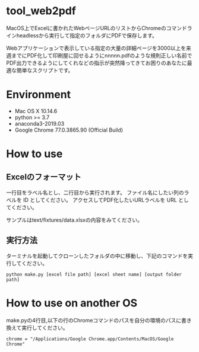 tool_web2pdf
============

MacOS上でExcelに書かれたWebページURLのリストからChromeのコマンドラインheadlessから実行して指定のフォルダにPDFで保存します。

Webアプリケーションで表示している指定の大量の詳細ページを3000以上を来週までにPDF化して印刷屋に回せるようにnnnnn.pdfのような規則正しい名前でPDF出力できるようにしてくれなどの指示が突然降ってきてお困りのあなたに最適な簡単なスクリプトです。

Environment
===========

- Mac OS X 10.14.6
- python >= 3.7
- anaconda3-2019.03
- Google Chrome 77.0.3865.90 (Official Build)

How to use
===========

Excelのフォーマット
------------------

一行目をラベル名とし、二行目から実行されます。
ファイル名にしたい列のラベルを ID としてください。
アクセスしてPDF化したいURLラベルを URL としてください。

サンプルはtext/fixtures/data.xlsxの内容をみてください。

実行方法
--------
ターミナルを起動してクローンしたフォルダの中に移動し、下記のコマンドを実行してください。

    python make.py [excel file path] [excel sheet name] [output folder path]

How to use on another OS
========================

make.pyの4行目,以下の行のChromeコマンドのパスを自分の環境のパスに書き換えて実行してください。

    chrome = "/Applications/Google Chrome.app/Contents/MacOS/Google Chrome"


